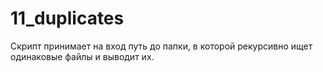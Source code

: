 # 11_duplicates

Скрипт принимает на вход путь до папки, в которой рекурсивно ищет одинаковые файлы и выводит их. 
